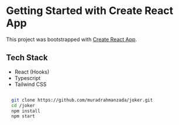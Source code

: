 # Getting Started with Create React App

This project was bootstrapped with [Create React App](https://github.com/facebook/create-react-app).

## Tech Stack
- React (Hooks)
- Typescript
- Tailwind CSS


```bash

  git clone https://github.com/muradrahmanzada/joker.git
  cd /joker
  npm install
  npm start

```
